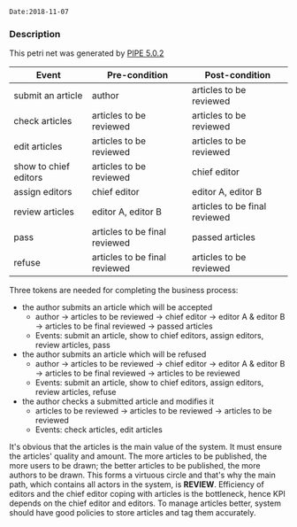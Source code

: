 ```
Date:2018-11-07
```

### Description

This petri net was generated by [PIPE 5.0.2](https://github.com/sarahtattersall/PIPE/releases)

| Event                 | Pre-condition                 | Post-condition                |
| --------------------- | ----------------------------- | ----------------------------- |
| submit an article     | author                        | articles to be reviewed       |
| check articles        | articles to be reviewed       | articles to be reviewed       |
| edit articles         | articles to be reviewed       | articles to be reviewed       |
| show to chief editors | articles to be reviewed       | chief editor                  |
| assign editors        | chief editor                  | editor A, editor B            |
| review articles       | editor A, editor B            | articles to be final reviewed |
| pass                  | articles to be final reviewed | passed articles               |
| refuse                | articles to be final reviewed | articles to be reviewed       |

Three tokens are needed for completing the business process:

* the author submits an article which will be accepted
  * author → articles to be reviewed → chief editor → editor A & editor B → articles to be final reviewed → passed articles
  * Events: submit an article, show to chief editors, assign editors, review articles, pass
* the author submits an article which will be refused
  * author → articles to be reviewed → chief editor → editor A & editor B → articles to be final reviewed → articles to be reviewed
  * Events: submit an article, show to chief editors, assign editors, review articles, refuse
* the author checks a submitted article and modifies it
  * articles to be reviewed → articles to be reviewed  → articles to be reviewed
  * Events: check articles, edit articles

It's obvious that the articles is the main value of the system. It must ensure the articles' quality and amount.   The more articles to be published, the more users to be drawn; the better articles to be published, the more authors to be drawn. This forms a  virtuous circle and that's why the main path, which contains all actors in the system, is **REVIEW**. Efficiency of editors and the chief editor coping with articles is the bottleneck, hence KPI depends on the chief editor and editors. To manage articles better, system should have good policies to store articles and tag them accurately.